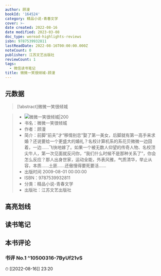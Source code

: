 ```yaml
---
author: 顾漫
bookId: '164524'
category: 精品小说-青春文学
cover: >-
date created: 2022-08-16
date modified: 2023-03-08
doc_type: weread-highlights-reviews
isbn: 9787539932811
lastReadDate: 2022-08-16T00:00:00.000Z
noteCount: 0
publisher: 江苏文艺出版社
reviewCount: 1
tags:
  - 微信读书笔记
title: 微微一笑很倾城-顾漫
---
```


## 元数据

>[!abstract]微微一笑很倾城

> - ![微微一笑很倾城|200](https://wfqqreader-1252317822.image.myqcloud.com/cover/524/164524/t7_164524.jpg)
> - 书名：微微一笑很倾城
> - 作者：顾漫
> - 简介：前脚“前夫”才“移情别恋”娶了第一美女，后脚就有第一高手来求婚？还说要给一个更盛大的婚礼？名校计算机系的系花贝微微一边囧着，一边……飞快地嫁了。如果一个被无数人仰望的传奇人物、名校顶尖牛人，第一次见面就反问你，“我们什么时候不是那种关系了”，你会怎么反应？那人出身世家，运动全能，外表风雅，气质清华，举止从容，本质……土匪……还傲慢得要死要活……
> - 出版时间 2009-08-01 00:00:00
> - ISBN：9787539932811
> - 分类：精品小说-青春文学
> - 出版社：江苏文艺出版社

## 高亮划线

## 读书笔记

## 本书评论

### 书评 No.1 ^10500316-7ByUf21vS

⏱ [[2022-08-16]] 23:20
